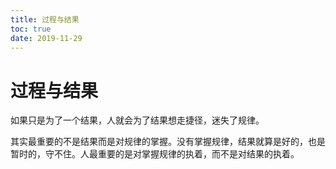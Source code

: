 ```yaml
---
title: 过程与结果
toc: true
date: 2019-11-29
---
```

# 过程与结果


如果只是为了一个结果，人就会为了结果想走捷径，迷失了规律。


其实最重要的不是结果而是对规律的掌握。没有掌握规律，结果就算是好的，也是暂时的，守不住。人最重要的是对掌握规律的执着，而不是对结果的执着。
